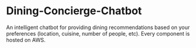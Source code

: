# Dining-Concierge-Chatbot
An intelligent chatbot for providing dining recommendations based on your preferences (location, cuisine, number of people, etc). Every component is hosted on AWS.
